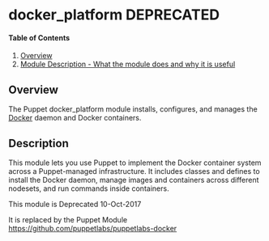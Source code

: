 # docker_platform DEPRECATED

#### Table of Contents

1. [Overview](#overview)
2. [Module Description - What the module does and why it is useful](#module-description)

## Overview

The Puppet docker_platform module installs, configures, and manages the [Docker](https://github.com/dotcloud/docker) daemon and Docker containers.

## Description

This module lets you use Puppet to implement the Docker container system across a Puppet-managed infrastructure. It includes classes and defines to install the Docker daemon, manage images and containers across different nodesets, and run commands inside containers.

This module is Deprecated 10-Oct-2017

It is replaced by the Puppet Module https://github.com/puppetlabs/puppetlabs-docker
